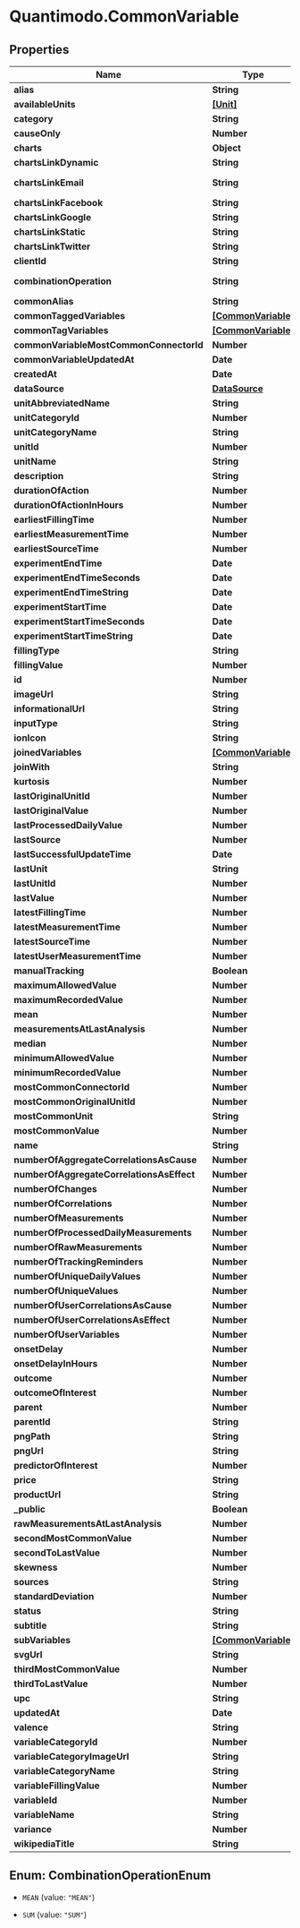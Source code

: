 # Quantimodo.CommonVariable

## Properties
Name | Type | Description | Notes
------------ | ------------- | ------------- | -------------
**alias** | **String** | Example:  | 
**availableUnits** | [**[Unit]**](Unit.md) |  | [optional] 
**category** | **String** | Example: Sleep | [optional] 
**causeOnly** | **Number** | A value of 1 indicates that this variable is generally a cause in a causal relationship.  An example of a causeOnly variable would be a variable such as Cloud Cover which would generally not be influenced by the behaviour of the user. | [optional] 
**charts** | **Object** | An object with various chart properties each property contain and svg and Highcharts configuration | [optional] 
**chartsLinkDynamic** | **String** | Example: https://local.quantimo.do/ionic/Modo/www/#/app/charts/Barometric%20Pressure?variableName&#x3D;Barometric%20Pressure&amp;userId&#x3D;230&amp;pngUrl&#x3D;https%3A%2F%2Fapp.quantimo.do%2Fionic%2FModo%2Fwww%2Fimg%2Fvariable_categories%2Fenvironment.png | [optional] 
**chartsLinkEmail** | **String** | Example: mailto:?subject&#x3D;Check%20out%20my%20Barometric%20Pressure%20data%21&amp;body&#x3D;See%20my%20Barometric%20Pressure%20history%20at%20https%3A%2F%2Flocal.quantimo.do%2Fapi%2Fv2%2Fcharts%3FvariableName%3DBarometric%2520Pressure%26userId%3D230%26pngUrl%3Dhttps%253A%252F%252Fapp.quantimo.do%252Fionic%252FModo%252Fwww%252Fimg%252Fvariable_categories%252Fenvironment.png%0A%0AHave%20a%20great%20day! | [optional] 
**chartsLinkFacebook** | **String** | Example: https://www.facebook.com/sharer/sharer.php?u&#x3D;https%3A%2F%2Flocal.quantimo.do%2Fapi%2Fv2%2Fcharts%3FvariableName%3DBarometric%2520Pressure%26userId%3D230%26pngUrl%3Dhttps%253A%252F%252Fapp.quantimo.do%252Fionic%252FModo%252Fwww%252Fimg%252Fvariable_categories%252Fenvironment.png | [optional] 
**chartsLinkGoogle** | **String** | Example: https://plus.google.com/share?url&#x3D;https%3A%2F%2Flocal.quantimo.do%2Fapi%2Fv2%2Fcharts%3FvariableName%3DBarometric%2520Pressure%26userId%3D230%26pngUrl%3Dhttps%253A%252F%252Fapp.quantimo.do%252Fionic%252FModo%252Fwww%252Fimg%252Fvariable_categories%252Fenvironment.png | [optional] 
**chartsLinkStatic** | **String** | Example: https://local.quantimo.do/api/v2/charts?variableName&#x3D;Barometric%20Pressure&amp;userId&#x3D;230&amp;pngUrl&#x3D;https%3A%2F%2Fapp.quantimo.do%2Fionic%2FModo%2Fwww%2Fimg%2Fvariable_categories%2Fenvironment.png | [optional] 
**chartsLinkTwitter** | **String** | Example: https://twitter.com/home?status&#x3D;Check%20out%20my%20Barometric%20Pressure%20data%21%20https%3A%2F%2Flocal.quantimo.do%2Fapi%2Fv2%2Fcharts%3FvariableName%3DBarometric%2520Pressure%26userId%3D230%26pngUrl%3Dhttps%253A%252F%252Fapp.quantimo.do%252Fionic%252FModo%252Fwww%252Fimg%252Fvariable_categories%252Fenvironment.png%20%40quantimodo | [optional] 
**clientId** | **String** | Example: local | 
**combinationOperation** | **String** | Way to aggregate measurements over time. Options are \&quot;MEAN\&quot; or \&quot;SUM\&quot;. SUM should be used for things like minutes of exercise.  If you use MEAN for exercise, then a person might exercise more minutes in one day but add separate measurements that were smaller.  So when we are doing correlational analysis, we would think that the person exercised less that day even though they exercised more.  Conversely, we must use MEAN for things such as ratings which cannot be SUMMED. | 
**commonAlias** | **String** | Example: Mood_(psychology) | [optional] 
**commonTaggedVariables** | [**[CommonVariable]**](CommonVariable.md) |  | [optional] 
**commonTagVariables** | [**[CommonVariable]**](CommonVariable.md) |  | [optional] 
**commonVariableMostCommonConnectorId** | **Number** | Example: 13 | 
**commonVariableUpdatedAt** | **Date** | Example: 2017-07-30 20:47:38 | 
**createdAt** | **Date** | Example: 2014-10-23 03:41:06 | [optional] 
**dataSource** | [**DataSource**](DataSource.md) |  | 
**unitAbbreviatedName** | **String** | Abbreviated name of the default unit for the variable | 
**unitCategoryId** | **Number** | Example: 1 | [optional] 
**unitCategoryName** | **String** | Example: Duration | [optional] 
**unitId** | **Number** | Id of the default unit for the variable | 
**unitName** | **String** | Example: Hours | [optional] 
**description** | **String** | Example: positive | [optional] 
**durationOfAction** | **Number** | The amount of time over which a predictor/stimulus event can exert an observable influence on an outcome variable value. For instance, aspirin (stimulus/predictor) typically decreases headache severity for approximately four hours (duration of action) following the onset delay. | 
**durationOfActionInHours** | **Number** | Example: 168 | [optional] 
**earliestFillingTime** | **Number** | Example: 1362099600 | 
**earliestMeasurementTime** | **Number** | Earliest measurement time | 
**earliestSourceTime** | **Number** | Example: 1334473200 | 
**experimentEndTime** | **Date** | Example:  | [optional] 
**experimentEndTimeSeconds** | **Date** | Example:  | [optional] 
**experimentEndTimeString** | **Date** | Example:  | [optional] 
**experimentStartTime** | **Date** | Example:  | [optional] 
**experimentStartTimeSeconds** | **Date** | Example:  | [optional] 
**experimentStartTimeString** | **Date** | Example:  | [optional] 
**fillingType** | **String** | Example:  | 
**fillingValue** | **Number** | When it comes to analysis to determine the effects of this variable, knowing when it did not occur is as important as knowing when it did occur. For example, if you are tracking a medication, it is important to know when you did not take it, but you do not have to log zero values for all the days when you haven&#39;t taken it. Hence, you can specify a filling value (typically 0) to insert whenever data is missing. | 
**id** | **Number** | Variable ID | [optional] 
**imageUrl** | **String** |  | [optional] 
**informationalUrl** | **String** | Example:  | 
**inputType** | **String** | Example: slider | [optional] 
**ionIcon** | **String** |  | [optional] 
**joinedVariables** | [**[CommonVariable]**](CommonVariable.md) | Array of Variables that are joined with this Variable | 
**joinWith** | **String** | The Variable this Variable should be joined with. If the variable is joined with some other variable then it is not shown to user in the list of variables. | 
**kurtosis** | **Number** | Example: 10.764488721491 | [optional] 
**lastOriginalUnitId** | **Number** | Example: 47 | 
**lastOriginalValue** | **Number** | Example: 100900 | 
**lastProcessedDailyValue** | **Number** | Example: 100900 | 
**lastSource** | **Number** | Last source | 
**lastSuccessfulUpdateTime** | **Date** | Example: 2017-02-08 17:43:01 | 
**lastUnit** | **String** | Last unit | 
**lastUnitId** | **Number** | Example: 47 | 
**lastValue** | **Number** | Last value | 
**latestFillingTime** | **Number** | Example: 1501722000 | 
**latestMeasurementTime** | **Number** | Latest measurement time | 
**latestSourceTime** | **Number** | Example: 1501722000 | 
**latestUserMeasurementTime** | **Number** | Example: 1501722000 | [optional] 
**manualTracking** | **Boolean** | Example: 1 | [optional] 
**maximumAllowedValue** | **Number** | The maximum allowed value for measurements. While you can record a value above this maximum, it will be excluded from the correlation analysis. | 
**maximumRecordedValue** | **Number** | Example: 104700 | 
**mean** | **Number** | Example: 2202.3886251393 | [optional] 
**measurementsAtLastAnalysis** | **Number** | Example: 9795 | 
**median** | **Number** | Example: 2255.9284755781 | [optional] 
**minimumAllowedValue** | **Number** | The minimum allowed value for measurements. While you can record a value below this minimum, it will be excluded from the correlation analysis. | 
**minimumRecordedValue** | **Number** | Example: 1008.74 | 
**mostCommonConnectorId** | **Number** | Example: 7 | [optional] 
**mostCommonOriginalUnitId** | **Number** | Example: 2 | [optional] 
**mostCommonUnit** | **String** | Most common unit | 
**mostCommonValue** | **Number** | Most common value | 
**name** | **String** | User-defined variable display name. | 
**numberOfAggregateCorrelationsAsCause** | **Number** | Example: 386 | [optional] 
**numberOfAggregateCorrelationsAsEffect** | **Number** | Example: 2074 | [optional] 
**numberOfChanges** | **Number** | Example: 1317 | [optional] 
**numberOfCorrelations** | **Number** | Number of correlations | [optional] 
**numberOfMeasurements** | **Number** | Example: 308554 | [optional] 
**numberOfProcessedDailyMeasurements** | **Number** | Example: 1364 | [optional] 
**numberOfRawMeasurements** | **Number** | Number of measurements | [optional] 
**numberOfTrackingReminders** | **Number** | Example: 6 | [optional] 
**numberOfUniqueDailyValues** | **Number** | Example: 283 | [optional] 
**numberOfUniqueValues** | **Number** | Example: 74 | [optional] 
**numberOfUserCorrelationsAsCause** | **Number** | Example: 155 | [optional] 
**numberOfUserCorrelationsAsEffect** | **Number** | Example: 0 | [optional] 
**numberOfUserVariables** | **Number** | Example: 307 | [optional] 
**onsetDelay** | **Number** | The amount of time in seconds that elapses after the predictor/stimulus event before the outcome as perceived by a self-tracker is known as the onset delay. For example, the onset delay between the time a person takes an aspirin (predictor/stimulus event) and the time a person perceives a change in their headache severity (outcome) is approximately 30 minutes. | [optional] 
**onsetDelayInHours** | **Number** | Example: 0 | [optional] 
**outcome** | **Number** | Outcome variables (those with &#x60;outcome&#x60; &#x3D;&#x3D; 1) are variables for which a human would generally want to identify the influencing factors. These include symptoms of illness, physique, mood, cognitive performance, etc.  Generally correlation calculations are only performed on outcome variables. | [optional] 
**outcomeOfInterest** | **Number** | Example: 0 | [optional] 
**parent** | **Number** | Id of the parent variable if this variable has any parent | [optional] 
**parentId** | **String** | Example:  | [optional] 
**pngPath** | **String** | Example: img/variable_categories/sleep.png | [optional] 
**pngUrl** | **String** | Example: https://app.quantimo.do/ionic/Modo/www/img/variable_categories/sleep.png | [optional] 
**predictorOfInterest** | **Number** | Example: 0 | [optional] 
**price** | **String** | Example:  | 
**productUrl** | **String** | Example:  | 
**_public** | **Boolean** | Example: 1 | [optional] 
**rawMeasurementsAtLastAnalysis** | **Number** | The number of measurements that a given user had for this variable the last time a correlation calculation was performed. Generally correlation values are only updated once the current number of measurements for a variable is more than 10% greater than the rawMeasurementsAtLastAnalysis.  This avoids a computationally-demanding recalculation when there&#39;s not enough new data to make a significant difference in the correlation. | 
**secondMostCommonValue** | **Number** | Example: 8 | [optional] 
**secondToLastValue** | **Number** | Example: 101800 | 
**skewness** | **Number** | Example: 0.2461351905455 | [optional] 
**sources** | **String** | Comma-separated list of source names to limit variables to those sources | 
**standardDeviation** | **Number** | Example: 1840.535129803 | [optional] 
**status** | **String** | Example: UPDATED | 
**subtitle** | **String** | Based on sort filter and can be shown beneath variable name on search list | [optional] 
**subVariables** | [**[CommonVariable]**](CommonVariable.md) | Array of Variables that are sub variables to this Variable | [optional] 
**svgUrl** | **String** | Example: https://app.quantimo.do/ionic/Modo/www/img/variable_categories/sleep.svg | [optional] 
**thirdMostCommonValue** | **Number** | Example: 7 | [optional] 
**thirdToLastValue** | **Number** | Example: 102000 | 
**upc** | **String** | Universal product code or similar | [optional] 
**updatedAt** | **Date** | When this variable or its settings were last updated | [optional] 
**valence** | **String** | Example: positive | [optional] 
**variableCategoryId** | **Number** | Example: 6 | [optional] 
**variableCategoryImageUrl** | **String** | Example: https://maxcdn.icons8.com/Color/PNG/96/Household/sleeping_in_bed-96.png | [optional] 
**variableCategoryName** | **String** | Variable category like Mood, Sleep, Physical Activity, Treatment, Symptom, etc. | 
**variableFillingValue** | **Number** | Example: -1 | 
**variableId** | **Number** | Example: 96380 | 
**variableName** | **String** | Example: Sleep Duration | [optional] 
**variance** | **Number** | Example: 115947037.40816 | [optional] 
**wikipediaTitle** | **String** | Example:  | [optional] 


<a name="CombinationOperationEnum"></a>
## Enum: CombinationOperationEnum


* `MEAN` (value: `"MEAN"`)

* `SUM` (value: `"SUM"`)




